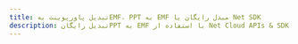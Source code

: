 ---title: تبدیل پاورپوینت بهEMF، PPT به EMF مبدل رایگان یا Net SDKdescription: تبدیل رایگانPPT به EMF با استفاده از Net Cloud APIs & SDK. همچنین اسناد Microsoft PowerPoint را در Cloud ایجاد، ویرایش و رندر کنید.---